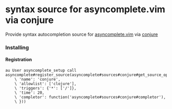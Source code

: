 syntax source for asyncomplete.vim via conjure
==================================================

Provide syntax autocompletion source for [asyncomplete.vim](https://github.com/prabirshrestha/asyncomplete.vim) via
[conjure](https://github.com/Olical/conjure)

### Installing

#### Registration

```vim
au User asyncomplete_setup call asyncomplete#register_source(asyncomplete#sources#conjure#get_source_options({
    \ 'name': 'conjure',
    \ 'allowlist': ['clojure'],
    \ 'triggers': {'*': ['/']},
    \ 'time': 20,
    \ 'completor': function('asyncomplete#sources#conjure#completor'),
    \ }))
```
